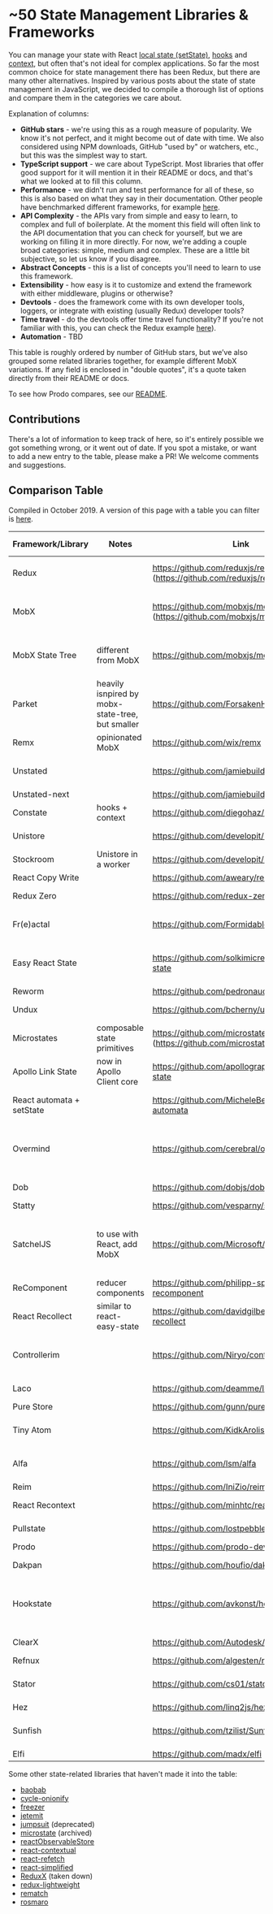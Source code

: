 # ~50 State Management Libraries & Frameworks

You can manage your state with React [local state (setState)](https://reactjs.org/docs/state-and-lifecycle.html#adding-local-state-to-a-class), [hooks](https://reactjs.org/docs/hooks-intro.html) and [context](https://reactjs.org/docs/context.html), but often that's not ideal for complex applications. So far the most common choice for state management there has been Redux, but there are many other alternatives. Inspired by various posts about the state of state management in JavaScript, we decided to compile a thorough list of options and compare them in the categories we care about.

Explanation of columns:

- **GitHub stars** - we're using this as a rough measure of popularity. We know it's not perfect, and it might become out of date with time. We also considered using NPM downloads, GitHub "used by" or watchers, etc., but this was the simplest way to start.
- **TypeScript support** - we care about TypeScript. Most libraries that offer good support for it will mention it in their README or docs, and that's what we looked at to fill this column.
- **Performance** - we didn't run and test performance for all of these, so this is also based on what they say in their documentation. Other people have benchmarked different frameworks, for example [here](https://krausest.github.io/js-framework-benchmark/current.html).
- **API Complexity** - the APIs vary from simple and easy to learn, to complex and full of boilerplate. At the moment this field will often link to the API documentation that you can check for yourself, but we are working on filling it in more directly. For now, we're adding a couple broad categories: simple, medium and complex. These are a little bit subjective, so let us know if you disagree.
- **Abstract Concepts** - this is a list of concepts you'll need to learn to use this framework.
- **Extensibility** - how easy is it to customize and extend the framework with either middleware, plugins or otherwise?
- **Devtools** - does the framework come with its own developer tools, loggers, or integrate with existing (usually Redux) developer tools?
- **Time travel** - do the devtools offer time travel functionality? If you're not familiar with this, you can check the Redux example [here](https://medium.com/the-web-tub/time-travel-in-react-redux-apps-using-the-redux-devtools-5e94eba5e7c0)).
- **Automation** - TBD

This table is roughly ordered by number of GitHub stars, but we’ve also grouped some related libraries together, for example different MobX variations.
If any field is enclosed in "double quotes", it's a quote taken directly from their README or docs.

To see how Prodo compares, see our [README](https://github.com/prodo-dev/prodo).

## Contributions

There's a lot of information to keep track of here, so it's entirely possible we got something wrong, or it went out of date. If you spot a mistake, or want to add a new entry to the table, please make a PR! We welcome comments and suggestions.

## Comparison Table

Compiled in October 2019. A version of this page with a table you can filter is [here](https://prodo-dev.github.io/state-management/).

| Framework/Library | Notes | Link | GitHub Stars | TypeScript support | Performance | API Complexity | Abstract concepts | Extensibility | Devtools | Time travel | Automation |
| - | - | - | - | - | - | - | - | - | - | - | - |
| Redux | | https://github.com/reduxjs/redux (https://github.com/reduxjs/react-redux) | 51k (18.2k) | https://redux.js.org/recipes/usage-with-typescript#usage-with-typescript (yes, but adds a fair bit of boilerplate/effort) | https://redux.js.org/faq/performance | Complex (https://redux.js.org/api/api-reference) | actions, action creators, reducers, store, dispatch, thunk, saga, observable… | Middleware | https://github.com/reduxjs/redux-devtools | yes | |
| MobX | | https://github.com/mobxjs/mobx (https://github.com/mobxjs/mobx-react) | 20.7k (3.9k) | not mentioned | Not discussed much in docs; a bit worse than Redux in https://krausest.github.io/js-framework-benchmark/current.html (looking at react-mobx, not mobx-jsx) | Complex (https://mobx.js.org/refguide/api.html) | decorators, observable state, computed values, reactions, actions | not mentioned | https://github.com/mobxjs/mobx-devtools | no | |
| MobX State Tree | different from MobX | https://github.com/mobxjs/mobx-state-tree | 4.8k | “Typescript typings are included in the packages.” | "If you have a performance critical application that handles a huge amount of mutable data, you will probably be better off by using 'raw' MobX…” | Complex (https://github.com/mobxjs/mobx-state-tree#api-overview) | tree, node, type, state, model, actions, views | https://github.com/mobxjs/mobx-state-tree/blob/master/docs/middleware.md | Supports MobX DevTools, Reactotron or Redux | yes | |
| Parket | heavily isnpired by mobx-state-tree, but smaller | https://github.com/ForsakenHarmony/parket | 408 | not mentioned | not mentioned | Medium? _(heavily inspired by mobx-state-tree, but smaller)_ | proxies, symbols, decorators, observe, connect, unistore | not mentioned | no | no | |
| Remx | opinionated MobX | https://github.com/wix/remx | 113 | not mentioned | talks about MobX but not specifically this library | Relatively simple (https://github.com/wix/remx#api) | implements redux (flux) architecture in MobX, state, getters, setters, connect | no | maybe MobX? + logger/debugger | no | |
| Unstated | | https://github.com/jamiebuilds/unstated | 6.9k | not mentioned much, some types exist | not mentioned | “Simple” | container, subscribe, provider | not mentioned | debugger: https://github.com/sindresorhus/unstated-debug | no | |
| Unstated-next | | https://github.com/jamiebuilds/unstated-next | 1.5k | written in typescript | Claims to be faster than Redux in the docs | Based on hooks, so should be easy to learn | container, hooks | not mentioned | no? | no | |
| Constate | hooks + context | https://github.com/diegohaz/constate | 2.1k | has an example | not mentioned | Simple (https://github.com/diegohaz/constate#api) | hooks, context | not mentioned | no | no | |
| Unistore | | https://github.com/developit/unistore | 2.6k | not mentioned | not mentioned | Simple (https://github.com/developit/unistore#api) | store, actions | not mentioned | Supports Redux devtools extension | ? | |
| Stockroom | Unistore in a worker | https://github.com/developit/stockroom | 1.6k | not mentioned | not mentioned much (performance demo) | Simple (https://github.com/developit/stockroom#api) | unistore, worker, stockroom module | not mentioned | no (although can use Redux devtools extension for Unistore?) | no | |
| React Copy Write | | https://github.com/aweary/react-copy-write | 1.8k | not mentioned | not mentioned | Simple | immer, immutable state, mutate, optimized selector | not mentioned | no | no | |
| Redux Zero | | https://github.com/redux-zero/redux-zero | 1.8k | https://github.com/redux-zero/redux-zero#typescript | not mentioned | Simple | store, actions, no reducers | https://github.com/redux-zero/redux-zero#middleware | Yes + integrates with Redux DevTools | ? | |
| Fr(e)actal | | https://github.com/FormidableLabs/freactal | 1.7k | not mentioned | not mentioned | Medium (https://github.com/FormidableLabs/freactal#api-documentation) | provideState, injectState, effects, intermediate state, computed values, multiple states | not mentioned | no | no | |
| Easy React State | | https://github.com/solkimicreb/react-easy-state | 1.6k | not mentioned | "It performs a bit better than MobX and similarly to Redux.” (https://github.com/krausest/js-framework-benchmark) | Simple | store, view | not mentioned | no | no | |
| Reworm | | https://github.com/pedronauck/reworm | 1.4k | has typings | not mentioned | Simple https://github.com/pedronauck/reworm) | provider, get & set, selector, subscribe | not mentioned | no | no | |
| Undux | | https://github.com/bcherny/undux | 1.3k | “Complete type-safety, no exceptions” | not mentioned | Simple (get, set) | store, container, effects, subscriptions = Rx observables | Plugins | Logger + Supports Redux DevTools extension | yes | |
| Microstates | composable state primitives | https://github.com/microstates/microstates.js/ (https://github.com/microstates/react) | 1.3k (45) | (different composable / transpilation free type system) | not mentioned | Medium - complex | microstates, transitions, state machines | not mentioned | no | no | |
| Apollo Link State | now in Apollo Client core | https://github.com/apollographql/apollo-link-state  | 1.4k | Apollo provides tools to generate types | | | Medium (https://www.apollographql.com/docs/link/links/state/)| | https://github.com/apollographql/apollo-client-devtools | no | |
| React automata + setState | | https://github.com/MicheleBertoli/react-automata | 1.2k | not mentioned | not mentioned | Simple - medium (https://github.com/MicheleBertoli/react-automata#api) | state machines, xstate, transition, Action, State | not mentioned | Can connect to Redux DevTools Extension (if using with Redux?) | ? | |
| Overmind | | https://github.com/cerebral/overmind | 680 | "Overmind is written in Typescript and it is written with a focus on you dedicating as little time as possible to help Typescript understand what your app is all about.” | (they don’t talk about perfomance much) | Medium (https://overmindjs.org/api/action?view=react&typescript=false) | state, actions, effects, operators | not mentioned | yes | no | |
| Dob | | https://github.com/dobjs/dob | 651 | not mentioned | not mentioned | Simple - medium | proxy, decorators: observable, inject, Connect, Action | not mentioned | https://github.com/dobjs/dob-react-devtools (also can bind to redux?) | no | |
| Statty | | https://github.com/vesparny/statty | 519 | not mentioned | not mentioned | Simple (https://github.com/vesparny/statty) | Provider, State, selector, updater | not mentioned | no | no | |
| SatchelJS | to use with React, add MobX | https://github.com/Microsoft/satcheljs | 339 | Written in TypeScript, examples assume it | “Satchel enables a very performant UI, only rerendering the minimal amount necessary. MobX makes UI updates very efficient by automatically detecting specifically what components need to rerender for a given state change.” | Medium | store, observer decorator, action creator, dispatch, murator, orchestrator, mutatorAction | not mentioned | maybe MobX? | no | |
| ReComponent | reducer components | https://github.com/philipp-spiess/react-recomponent | 269 | “Comes with TypeScript definitions built-in.” | not mentioned | Relatively simple (https://github.com/philipp-spiess/react-recomponent#api-reference) | reducer components, effects | not mentioned | no | no | |
| React Recollect | similar to react-easy-state | https://github.com/davidgilbertson/react-recollect | 250 | https://github.com/davidgilbertson/react-recollect#usage-with-typescript | not mentioned | Medium (https://github.com/davidgilbertson/react-recollect#api) | immutable store, collect, selector, updater | not mentioned | debugger | no | |
| Controllerim | | https://github.com/Niryo/controllerim | 196 | not mentioned | “Controllerim utilizes Mobx behind the scenes for all the performance boosts (Memoizes values, calculates dependencies and renders only when trully needed)” | Simple - medium (https://github.com/Niryo/controllerim#api) | controller, observer | not mentioned | maybe MobX? | no | |
| Laco | | https://github.com/deamme/laco | 162 | not mentioned | not mentioned | Medium (https://github.com/deamme/laco#api, inspired by redux and unstated) | inferno, store, actions, subscribe | | Partially supports Redux devTools and React Native debugger | yes | |
| Pure Store | | https://github.com/gunn/pure-store | 102 | “It also works excellently with typescript.” | not mentioned | “Simple” | store, update, subscribe | not mentioned | no | no | |
| Tiny Atom | | https://github.com/KidkArolis/tiny-atom | 90 | not mentioned | “highly optimised with batched rerenders” | “tiny api - easy to understand, easy to adapt” (https://kidkarolis.github.io/tiny-atom/api-reference/) | atom, actions, async actions, connect, provider, consumer, updater, | custom `evolve` hook | Logger + Redux DevTools integration | | |
| Alfa | | https://github.com/lsm/alfa | 80 | not mentioned | “Fast – Alfa wraps your components with a thin layer. It introduces little to no performance impacts.” | “Only 4 functions/APIs to learn” (https://lsm.github.io/alfa/#/?id=api) | inject, subscribe, provide, actions, dynamic keys, store | not mentioned | no | no | |
| Reim | | https://github.com/IniZio/reim | 79 | “Typing support for Typescript & Flow” | not mentioned | Simple - medium | immer, immutable state, store, snapshot, actions, State | not mentioned | Supports Redux Dev Tools | ? | |
| React Recontext | | https://github.com/minhtc/react-recontext | 78 | not mentioned | not mentioned | Simple (https://github.com/minhtc/react-recontext#api) | store, provider, actions, action creators, connect, dispatch | not mentioned | Logger | no | |
| Pullstate | | https://github.com/lostpebble/pullstate | 75 | "Built with Typescript, providing a great dev experience if you're using it too.” | not mentioned | Simple | store, update, subscriptions, reactions, async actions, immer | not mentioned | no | no | |
| Prodo | | https://github.com/prodo-dev/prodo | 67 | "First class support for TypeScript" | "Blazingly fast re-rendering" | "Absolutely minimal boilerplate" | model, store, watch, dispatch, actions | https://docs.prodo.dev/basics/plugins/ | https://docs.prodo.dev/basics/devtools/ | WIP | TBD |
| Dakpan | | https://github.com/houfio/dakpan | 64 | “TypeScript types come bundled” | not mentioned | Relatively simple (https://dakpan.houf.io/usage.html) | hooks, actions | not mentioned | no | no | |
| Hookstate | | https://github.com/avkonst/hookstate | 44 | "First-class Typescript support. Complete type inferrence for any complexity of structures of managed state data. Full intellisense support tested in VS Code.” | “Incredible performance based on unique method for tracking of used/rendered and updated state segments.” (https://hookstate.netlify.com/performance-demo-large-table …) | Medium | global, local and scoped state | https://github.com/avkonst/hookstate#plugins | no | no | |
| ClearX | | https://github.com/Autodesk/clearx | 40 | not mentioned | not mentioned | "ClearX has a familiar API." (https://github.com/Autodesk/clearx#api) | store, paths, | not mentioned | no | no | |
| Refnux | | https://github.com/algesten/refnux | 36 | not mentioned | not mentioned | Simple - medium | like redux but functions instead of reducers | not mentioned | no | no | |
| Stator | | https://github.com/cs01/stator | 26 | not mentioned | not mentioned | “Intuitive, Small API: Similar to React's, with no boilerplate necessary” https://github.com/cs01/stator | store, subscriptions | Middleware | no | no | |
| Hez | | https://github.com/linq2js/hez | 21 | not mentioned | not mentioned | Medium | store, actions, hooks | not mentioned | no | no | |
| Sunfish | | https://github.com/tzilist/Sunfish | 17 | not mentioned | “Updating React can be expensive. Updates to state only happen when the developer deems it necessary.” | "Sunfish has a fairly intuitive, functionaly driven api." (https://github.com/tzilist/Sunfish#api) | transaction, pipe | not mentioned | no | no | |
| Elfi | | https://github.com/madx/elfi | 16 | not mentioned | not mentioned | Simple | store, dispatch, subscribe | Middleware | Logger | no | |

Some other state-related libraries that haven't made it into the table:

- [baobab](https://github.com/Yomguithereal/baobab)
- [cycle-onionify](https://github.com/staltz/cycle-onionify)
- [freezer](https://github.com/arqex/freezer)
- [jetemit](https://github.com/uxitten/jetemit)
- [jumpsuit](https://github.com/jsonmaur/jumpsuit) (deprecated)
- [microstate](https://github.com/estrattonbailey/microstate) (archived)
- [reactObservableStore](https://github.com/taviroquai/ReactObservableStore)
- [react-contextual](https://github.com/drcmda/react-contextual)
- [react-refetch](https://github.com/heroku/react-refetch)
- [react-simplified](https://gitlab.com/eidheim/react-simplified)
- [ReduxX](https://github.com/msteckyefantis/reduxx) (taken down)
- [redux-lightweight](https://github.com/doniyor2109/redux-lightweight)
- [rematch](https://github.com/rematch/rematch)
- [rosmaro](https://rosmaro.js.org/)
